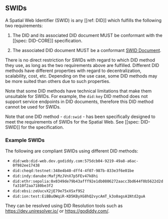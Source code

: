 ## SWIDs

A Spatial Web Identifier (SWID) is any [[ref: DID]] which fulfills the following two requirements:

1. The DID and its associated DID document MUST be conformant with the [[spec: DID-CORE]]
specification.

2. The associated DID document MUST be a conformant [SWID Document](#swid-documents).

There is no direct restriction for SWIDs with regard to which DID method they use, as long as the two requirements
above are fulfilled. Different DID methods have different properties with regard to decentralization, scalability,
cost, etc. Depending on the use case, some DID methods may be more suited than others due to such properties.

Note that some DID methods have technical limitations that make them unsuitable for SWIDs. For example, the
`did:key` DID method does not support service endpoints in DID documents, therefore this DID method cannot be used
for SWIDs.

Note that one DID method - `did:swid` - has been specifically designed to meet the requirements
of SWIDs for the Spatial Web. See [[spec: DID-SWID]] for the specification.

### Example SWIDs

The following are compliant SWIDs using different DID methods:

- `did:web:did-web.dev.godiddy.com:575dcb04-9219-49a8-a6ac-0f982ee17438`
- `did:cheqd:testnet:348e4b40-dff4-4f07-987b-833e3f6e01be`
- `did:indy:danube:MafjMzJVnX7p5FEv47k8hi`
- `did:ethr:sepolia:0x0349de79b43afff92e1db0806272aacc3bd644f0b5622d2dfa310f2aa7180be3f2`
- `did:ebsi:zeUucvX2jE79e75xXSxf9S2`
- `did:ion:test:EiBBuOWqiR-KD5KByXG8hQ2vycAmT_k3o0agsA1Ntd2guA`

They can be resolved using DID Resolution tools such as https://dev.uniresolver.io/ or https://godiddy.com/.
